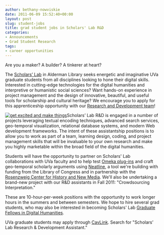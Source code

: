 ```yaml
---
author: bethany-nowviskie
date: 2011-06-09 15:52:40+00:00
layout: post
slug: student-jobs
title: grad student jobs in Scholars' Lab R&D
categories:
- Announcements
- Grad Student Research
tags:
- career opportunities
---
```


Are you a maker? A builder? A tinkerer at heart?

The [Scholars’ Lab](http://lib.virginia.edu/scholarslab) in Alderman Library seeks energetic and imaginative UVa graduate students from all disciplines looking to hone their digital skills. Interested in cutting-edge technologies for the digital humanities and interpretive or humanistic social sciences? Want hands-on experience in project management and the design of innovative, beautiful, and useful tools for scholarship and cultural heritage?  We encourage you to apply for this apprenticeship opportunity with our [Research and Development team](http://scholarslab.org)!

[![get excited and make things](http://www.scholarslab.org/wp-content/uploads/2011/06/sign1.png)](http://www.scholarslab.org/announcements/student-jobs/attachment/sign1/)Scholars’ Lab R&D is engaged in a number of projects leveraging textual encoding techniques, advanced search services, geo-temporal visualization, relational database systems, and modern Web development frameworks.  The intent of these assistantship positions is to allow you to work as part of a team, learning design, coding, and project management skills that will be invaluable to your own research and make you highly marketable within the broad field of the digital humanities.

Students will have the opportunity to partner on Scholars' Lab collaborations with UVa faculty and to help test [Omeka plug-ins](/research/omeka-plugins/) and craft geo-temporal scholarly arguments using [Neatline](/2011/02/15/scholars-lab-and-chnm-partner-on-omeka-neatline/), a tool we're building with funding from the Library of Congress and in partnership with the [Rosenzweig Center for History and New Media](http://chnm.gmu.edu).  We'll also be undertaking a brand-new project with our R&D assistants in Fall 2011: "Crowdsourcing Interpretation."

These are 10-hour-per-week positions with the opportunity to work longer hours in the summers and between semesters.  We hope to hire several  grad students, who may also be interested in becoming Scholars' Lab [Graduate Fellows in Digital Humanities](http://www2.lib.virginia.edu/scholarslab/about/fellowship.html).

UVa graduate students may apply through [CavLink](https://virginia-csm.symplicity.com/students/index.php).  Search for "Scholars’ Lab Research & Development Assistant."
